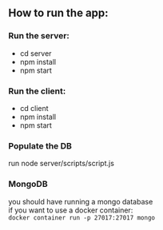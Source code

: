 ## How to run the app:
### Run the server:
- cd server
- npm install
- npm start
### Run the client:
- cd client
- npm install
- npm start

### Populate the DB
run node server/scripts/script.js

### MongoDB
you should have running a mongo database<br/>
if you want to use a docker container: <br />
``docker container run -p 27017:27017 mongo``


